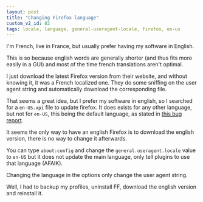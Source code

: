 ```yaml
---
layout: post
title: "Changing Firefox language"
custom_v2_id: 82
tags: locale, language, general-useragent-locale, firefox, en-us
---
```


I'm French, live in France, but usually prefer having my software in English.

This is so because english words are generally shorter (and thus fits more
easily in a GUI) and most of the time french translations aren't optimal.

I just download the latest Firefox version from their website, and without
knowing it, it was a French localized one. They do some sniffing on the user
agent string and automatically download the corresponding file.

That seems a great idea, but I prefer my software in english, so I searched
for a `en-US.xpi` file to update firefox. It does exists for any other
language, but not for `en-US`, this being the default language, as stated in
[this bug report](https://bugzilla.mozilla.org/show_bug.cgi?id=485860).

It seems the only way to have an english Firefox is to download the english
version, there is no way to change it afterwards.

You can type `about:config` and change the `general.useragent.locale` value to
`en-US` but it does not update the main language, only tell plugins to use
that language (AFAIK).

Changing the language in the options only change the user agent string.

Well, I had to backup my profiles, uninstall FF, download the english version
and reinstall it.